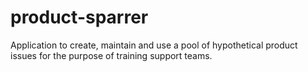 # product-sparrer
Application to create, maintain and use a pool of hypothetical product issues for the purpose of training support teams.
